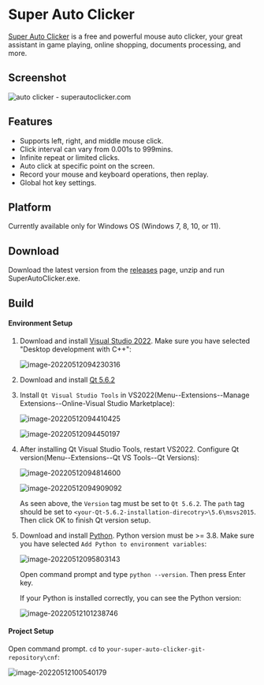 # Super Auto Clicker

[Super Auto Clicker](https://superautoclicker.com/) is a free and powerful mouse auto clicker, your great assistant in game playing, online shopping, documents processing, and more. 



## Screenshot

![auto clicker - superautoclicker.com](https://superautoclicker.com/assets/img/hero/superautoclicker.com.png)



## Features

- Supports left, right, and middle mouse click. 
- Click interval can vary from 0.001s to 999mins.
- Infinite repeat or limited clicks.
- Auto click at specific point on the screen.
- Record your mouse and keyboard operations, then replay.
- Global hot key settings.



## Platform

Currently available only for Windows OS (Windows 7, 8, 10, or 11).



## Download

Download the latest version from the [releases](https://github.com/simonstek/SuperAutoClicker/releases) page, unzip and run SuperAutoClicker.exe.



## Build

#### Environment Setup

1. Download and install [Visual Studio 2022](https://visualstudio.microsoft.com/vs/). Make sure you have selected "Desktop development with C++":

   ![image-20220512094230316](C:\Users\Simon\AppData\Roaming\Typora\typora-user-images\image-20220512094230316.png)

   

2. Download and install [Qt 5.6.2](https://download.qt.io/new_archive/qt/5.6/5.6.2/qt-opensource-windows-x86-msvc2015-5.6.2.exe)

   

3. Install `Qt Visual Studio Tools` in VS2022(Menu--Extensions--Manage Extensions--Online-Visual Studio Marketplace):

   ![image-20220512094410425](C:\Users\Simon\AppData\Roaming\Typora\typora-user-images\image-20220512094410425.png)

   ![image-20220512094450197](C:\Users\Simon\AppData\Roaming\Typora\typora-user-images\image-20220512094450197.png)

   

4. After installing Qt Visual Studio Tools, restart VS2022. Configure Qt version(Menu--Extensions--Qt VS Tools--Qt Versions):

   ![image-20220512094814600](C:\Users\Simon\AppData\Roaming\Typora\typora-user-images\image-20220512094814600.png)

   ![image-20220512094909092](C:\Users\Simon\AppData\Roaming\Typora\typora-user-images\image-20220512094909092.png)

   As seen above, the `Version` tag must be set to `Qt 5.6.2`. The `path` tag should be set to  `<your-Qt-5.6.2-installation-direcotry>\5.6\msvs2015`. Then click OK to finish Qt version setup.

   

5. Download and install [Python](https://www.python.org/downloads/). Python version must be >= 3.8. Make sure you have selected `Add Python to environment variables`:

   ![image-20220512095803143](C:\Users\Simon\AppData\Roaming\Typora\typora-user-images\image-20220512095803143.png)

   Open command prompt and type `python --version`. Then press Enter key.

   If your Python is installed correctly, you can see the Python version:

   ![image-20220512101238746](C:\Users\Simon\AppData\Roaming\Typora\typora-user-images\image-20220512101238746.png)



#### Project Setup

Open command prompt. `cd` to `your-super-auto-clicker-git-repository\cnf`:

![image-20220512100540179](C:\Users\Simon\AppData\Roaming\Typora\typora-user-images\image-20220512100540179.png)

